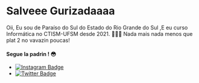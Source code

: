 # Salveee Gurizadaaaa

Oii, Eu sou de Paraíso do Sul do Estado do Rio Grande do Sul ,E eu curso Informática no CTISM-UFSM  desde 2021. 👨🏽‍💻
Nada mais nada menos que plat 2 no vavazin poucas!

#### Segue la padrin ! 😳
- [![Instagram Badge](https://img.shields.io/badge/-Instagram-blue?style=flat-square&logo=Instagram&logoColor=white&link=https://www.instagram.com/rhandres24/)](https://www.instagram.com/rhandres24/)
- [![Twitter Badge](https://img.shields.io/badge/-@rhandres24-6633cc?style=flat-square&labelColor=6633cc&logo=twitter&logoColor=white&link=https://twitter.com/dieegosf)](https://twitter.com/rhandres24)

